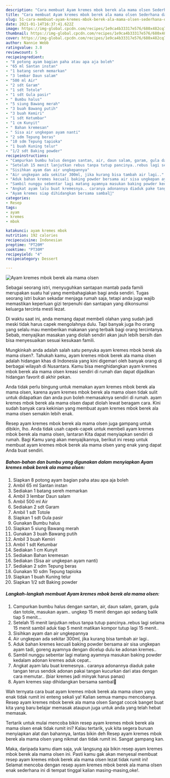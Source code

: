 ```yaml
---
description: "Cara membuat Ayam kremes mbok berek ala mama olsen Sederhana dan Mudah Dibuat"
title: "Cara membuat Ayam kremes mbok berek ala mama olsen Sederhana dan Mudah Dibuat"
slug: 51-cara-membuat-ayam-kremes-mbok-berek-ala-mama-olsen-sederhana-dan-mudah-dibuat
date: 2021-01-14T16:37:41.622Z
image: https://img-global.cpcdn.com/recipes/1e9ca4b33317e576/680x482cq70/ayam-kremes-mbok-berek-ala-mama-olsen-foto-resep-utama.jpg
thumbnail: https://img-global.cpcdn.com/recipes/1e9ca4b33317e576/680x482cq70/ayam-kremes-mbok-berek-ala-mama-olsen-foto-resep-utama.jpg
cover: https://img-global.cpcdn.com/recipes/1e9ca4b33317e576/680x482cq70/ayam-kremes-mbok-berek-ala-mama-olsen-foto-resep-utama.jpg
author: Nannie Webb
ratingvalue: 3.8
reviewcount: 5
recipeingredient:
- "8 potong ayam bagian paha atau apa aja boleh"
- "65 ml Santan instan"
- "1 batang sereh memarkan"
- "3 lembar Daun salam"
- "500 ml Air"
- "2 sdt Garam"
- "1 sdt Totole"
- "1 sdt Gula pasir"
- " Bumbu halus"
- "5 siung Bawang merah"
- "3 buah Bawang putih"
- "3 buah Kemiri"
- "1 sdt Ketumbar"
- "1 cm Kunyit"
- " Bahan kremesan"
- " Sisa air ungkepan ayam nanti"
- "2 sdm Tepung beras"
- "10 sdm Tepung tapioka"
- "1 buah Kuning telur"
- "1/2 sdt Baking powder"
recipeinstructions:
- "Campurkan bumbu halus dengan santan, air, daun salam, garam, gula dan totole, masukan ayam.. ungkep 15 menit dengan api sedang balik tiap 5 menit..."
- "Setelah 15 menit lanjutkan rebus tanpa tutup pancinya..rebus lagi selama 15 menit sambil aduk tiap 5 menit matikan kompor tutup lagi 15 menit.."
- "Sisihkan ayam dan air ungkepannya"
- "Air ungkepan ada sekitar 300ml, jika kurang bisa tambah air lagi.."
- "Aduk bahan kremes kecuali baking powder bersama air sisa ungkepan ayam tadi, goreng ayamnya dengan dicelup dulu ke adonan kremes.."
- "Sambil nunggu sebentar lagi matang ayamnya masukan baking powder kedalam adonan kremes aduk cepat.."
- "Angkat ayam lalu buat kremesnya.. caranya adonannya diaduk pake tangan terus sendok adonan pakai tangan kucurkan dari atas dengan cara memutar.. (biar kremes jadi minyak harus panas)"
- "Ayam kremes siap dihidangkan bersama sambal🥰"
categories:
- Resep
tags:
- ayam
- kremes
- mbok

katakunci: ayam kremes mbok 
nutrition: 192 calories
recipecuisine: Indonesian
preptime: "PT20M"
cooktime: "PT30M"
recipeyield: "4"
recipecategory: Dessert

---
```



![Ayam kremes mbok berek ala mama olsen](https://img-global.cpcdn.com/recipes/1e9ca4b33317e576/680x482cq70/ayam-kremes-mbok-berek-ala-mama-olsen-foto-resep-utama.jpg)

Sebagai seorang istri, menyuguhkan santapan mantab pada famili merupakan suatu hal yang membahagiakan bagi anda sendiri. Tugas seorang istri bukan sekadar menjaga rumah saja, tetapi anda juga wajib memastikan keperluan gizi terpenuhi dan santapan yang dikonsumsi keluarga tercinta mesti lezat.

Di waktu  saat ini, anda memang dapat membeli olahan yang sudah jadi meski tidak harus capek mengolahnya dulu. Tapi banyak juga lho orang yang selalu mau memberikan makanan yang terbaik bagi orang tercintanya. Sebab, menyajikan masakan yang diolah sendiri akan jauh lebih bersih dan bisa menyesuaikan sesuai kesukaan famili. 



Mungkinkah anda adalah salah satu penyuka ayam kremes mbok berek ala mama olsen?. Tahukah kamu, ayam kremes mbok berek ala mama olsen adalah hidangan khas di Indonesia yang kini digemari oleh banyak orang di berbagai wilayah di Nusantara. Kamu bisa menghidangkan ayam kremes mbok berek ala mama olsen kreasi sendiri di rumah dan dapat dijadikan hidangan favorit di akhir pekan.

Anda tidak perlu bingung untuk memakan ayam kremes mbok berek ala mama olsen, karena ayam kremes mbok berek ala mama olsen tidak sulit untuk didapatkan dan anda pun boleh memasaknya sendiri di rumah. ayam kremes mbok berek ala mama olsen dapat diolah lewat beragam cara. Kini sudah banyak cara kekinian yang membuat ayam kremes mbok berek ala mama olsen semakin lebih enak.

Resep ayam kremes mbok berek ala mama olsen juga gampang untuk dibikin, lho. Anda tidak usah capek-capek untuk membeli ayam kremes mbok berek ala mama olsen, lantaran Kita dapat menyiapkan sendiri di rumah. Bagi Kamu yang akan menyajikannya, berikut ini resep untuk membuat ayam kremes mbok berek ala mama olsen yang enak yang dapat Anda buat sendiri.

<!--inarticleads1-->

##### Bahan-bahan dan bumbu yang digunakan dalam menyiapkan Ayam kremes mbok berek ala mama olsen:

1. Siapkan 8 potong ayam bagian paha atau apa aja boleh
1. Ambil 65 ml Santan instan
1. Sediakan 1 batang sereh memarkan
1. Ambil 3 lembar Daun salam
1. Ambil 500 ml Air
1. Sediakan 2 sdt Garam
1. Ambil 1 sdt Totole
1. Siapkan 1 sdt Gula pasir
1. Gunakan  Bumbu halus
1. Siapkan 5 siung Bawang merah
1. Gunakan 3 buah Bawang putih
1. Ambil 3 buah Kemiri
1. Ambil 1 sdt Ketumbar
1. Sediakan 1 cm Kunyit
1. Sediakan  Bahan kremesan
1. Sediakan  (Sisa air ungkepan ayam nanti)
1. Sediakan 2 sdm Tepung beras
1. Gunakan 10 sdm Tepung tapioka
1. Siapkan 1 buah Kuning telur
1. Siapkan 1/2 sdt Baking powder




<!--inarticleads2-->

##### Langkah-langkah membuat Ayam kremes mbok berek ala mama olsen:

1. Campurkan bumbu halus dengan santan, air, daun salam, garam, gula dan totole, masukan ayam.. ungkep 15 menit dengan api sedang balik tiap 5 menit...
1. Setelah 15 menit lanjutkan rebus tanpa tutup pancinya..rebus lagi selama 15 menit sambil aduk tiap 5 menit matikan kompor tutup lagi 15 menit..
1. Sisihkan ayam dan air ungkepannya
1. Air ungkepan ada sekitar 300ml, jika kurang bisa tambah air lagi..
1. Aduk bahan kremes kecuali baking powder bersama air sisa ungkepan ayam tadi, goreng ayamnya dengan dicelup dulu ke adonan kremes..
1. Sambil nunggu sebentar lagi matang ayamnya masukan baking powder kedalam adonan kremes aduk cepat..
1. Angkat ayam lalu buat kremesnya.. caranya adonannya diaduk pake tangan terus sendok adonan pakai tangan kucurkan dari atas dengan cara memutar.. (biar kremes jadi minyak harus panas)
1. Ayam kremes siap dihidangkan bersama sambal🥰




Wah ternyata cara buat ayam kremes mbok berek ala mama olsen yang enak tidak rumit ini enteng sekali ya! Kalian semua mampu mencobanya. Resep ayam kremes mbok berek ala mama olsen Sangat cocok banget buat kita yang baru belajar memasak ataupun juga untuk anda yang telah hebat memasak.

Tertarik untuk mulai mencoba bikin resep ayam kremes mbok berek ala mama olsen enak tidak rumit ini? Kalau tertarik, yuk kita segera buruan menyiapkan alat dan bahannya, lantas bikin deh Resep ayam kremes mbok berek ala mama olsen yang nikmat dan tidak rumit ini. Sangat gampang kan. 

Maka, daripada kamu diam saja, yuk langsung aja bikin resep ayam kremes mbok berek ala mama olsen ini. Pasti kamu gak akan menyesal membuat resep ayam kremes mbok berek ala mama olsen lezat tidak rumit ini! Selamat mencoba dengan resep ayam kremes mbok berek ala mama olsen enak sederhana ini di tempat tinggal kalian masing-masing,oke!.

